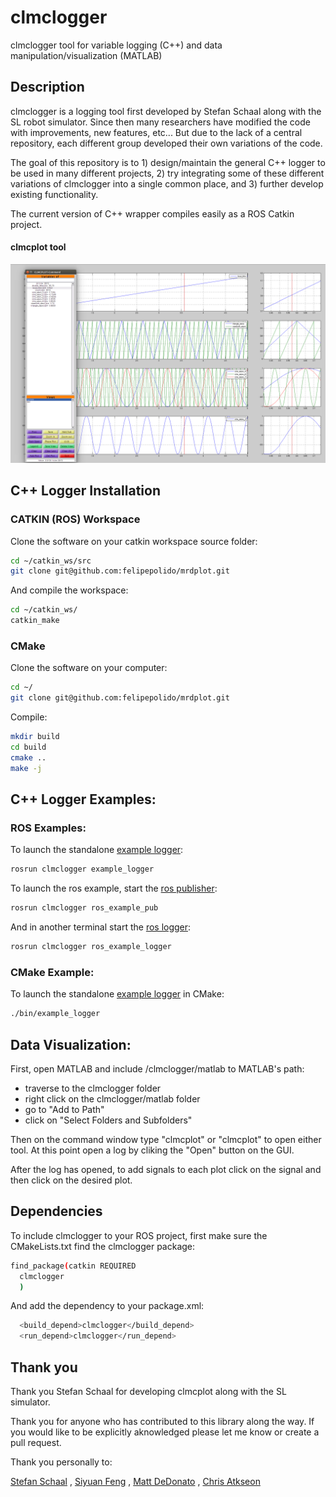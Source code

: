 # clmclogger
clmclogger tool for variable logging (C++) and data manipulation/visualization (MATLAB)

## Description 

clmclogger is a logging tool first developed by Stefan Schaal along with the SL robot simulator. Since then many researchers have modified the code with improvements, new features, etc... But due to the lack of a central repository, each different group developed their own variations of the code.

The goal of this repository is to 1) design/maintain the general C++ logger to be used in many different projects, 2) try integrating some of these different variations of clmclogger into a single common place, and 3) further develop existing functionality.

The current version of C++ wrapper compiles easily as a ROS Catkin project.


#### clmcplot tool

![CLMCPLOT](/docs//clmcplot.png?raw=true "clmcplot")

<!---
#### mrdplot tool (older version)

![MRDPLOT](/docs//mrdplot.png?raw=true "mrdplot")
-->

## C++ Logger Installation

### CATKIN (ROS) Workspace

Clone the software on your catkin workspace source folder:
```bash
cd ~/catkin_ws/src
git clone git@github.com:felipepolido/mrdplot.git
```
And compile the workspace:
```bash
cd ~/catkin_ws/
catkin_make
```

### CMake

Clone the software on your computer:
```bash
cd ~/
git clone git@github.com:felipepolido/mrdplot.git
```

Compile:

```bash
mkdir build
cd build
cmake ..
make -j
```

## C++ Logger Examples:

### ROS Examples:

To launch the standalone [example logger](https://github.com/felipepolido/clmclogger/blob/master/example/ExampleLogger.cpp):
```bash
rosrun clmclogger example_logger
```

To launch the ros example, start the 
[ros publisher](https://github.com/felipepolido/clmclogger/blob/master/example/RosExamplePublisher.cpp):
```bash
rosrun clmclogger ros_example_pub
```

And in another terminal start the 
[ros logger](https://github.com/felipepolido/clmclogger/blob/master/example/RosExampleLogger.cpp):
```bash
rosrun clmclogger ros_example_logger
```

### CMake Example:

To launch the standalone [example logger](https://github.com/felipepolido/clmclogger/blob/master/example/ExampleLogger.cpp) in CMake:
```bash
./bin/example_logger
```


## Data Visualization:

First, open MATLAB and include /clmclogger/matlab to MATLAB's path:
- traverse to the clmclogger folder
- right click on the clmclogger/matlab folder
- go to "Add to Path"  
- click on "Select Folders and Subfolders" 

Then on the command window type "clmcplot" or "clmcplot" to open either tool.
At this point open a log by cliking the "Open" button on the GUI.

After the log has opened, to add signals to each plot click 
on the signal and then click on the desired plot.

## Dependencies

To include clmclogger to your ROS project, 
first make sure the CMakeLists.txt find the clmclogger package:

```bash
find_package(catkin REQUIRED
  clmclogger
  )
```

And add the dependency to your package.xml:

```bash
  <build_depend>clmclogger</build_depend>
  <run_depend>clmclogger</run_depend>
```



## Thank you 
Thank you Stefan Schaal for developing clmcplot along with the SL simulator.

Thank you for anyone who has contributed to this library along the way. If you would like to be explicitly aknowledged please let me know or create a pull request.

Thank you personally to:

[Stefan Schaal](http://www-clmc.usc.edu/~sschaal/) ,
[Siyuan Feng](https://github.com/siyuanfeng) ,
[Matt DeDonato](https://github.com/mdedonato) , 
[Chris Atkseon](https://github.com/cga-cmu)

